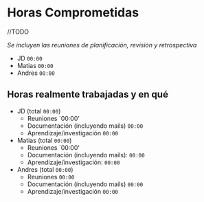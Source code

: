 # Horas Comprometidas

//TODO

_Se incluyen las reuniones de planificación, revisión y retrospectiva_

* JD `00:00`
* Matias `00:00`
* Andres `00:00`

## Horas realmente trabajadas y en qué

* JD (total `00:00`)
  * Reuniones `00:00'
  * Documentación (incluyendo mails) `00:00`
  * Aprendizaje/investigación `00:00`
* Matias (total `00:00`)
  * Reuniones `00:00'
  * Documentación (incluyendo mails): `00:00`
  * Aprendizaje/investigación: `00:00`
* Andres (total `00:00`)
  * Reuniones `00:00`
  * Documentación (incluyendo mails) `00:00`
  * Aprendizaje/investigación `00:00`

